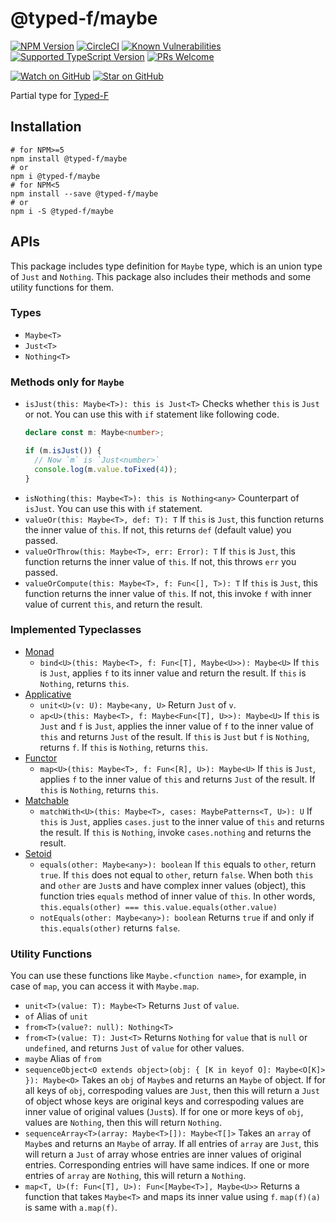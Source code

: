 # @typed-f/maybe

[![NPM Version][maybe-npm-version-badge]][maybe-npm]
[![CircleCI][repo-circleci-badge]][repo-circleci]
[![Known Vulnerabilities][maybe-snyk-badge]][maybe-snyk]
[![Supported TypeScript Version][repo-supported-typescript-badge]][supported-typescript]
[![PRs Welcome][prs-welcome-badge]][prs-welcome]

[![Watch on GitHub][repo-github-watch-badge]][repo-github-watch]
[![Star on GitHub][repo-github-star-badge]][repo-github-star]

Partial type for [Typed-F](repo-github)

## Installation

```shell
# for NPM>=5
npm install @typed-f/maybe
# or
npm i @typed-f/maybe
# for NPM<5
npm install --save @typed-f/maybe
# or
npm i -S @typed-f/maybe
```

## APIs

This package includes type definition for `Maybe` type, which is an union type of `Just` and `Nothing`.
This package also includes their methods and some utility functions for them.

### Types

- `Maybe<T>`
- `Just<T>`
- `Nothing<T>`

### Methods only for `Maybe`

- `isJust(this: Maybe<T>): this is Just<T>`
    Checks whether `this` is `Just` or not. You can use this with `if` statement like following code.
    ```typescript
    declare const m: Maybe<number>;
    
    if (m.isJust()) {
      // Now `m` is `Just<number>`
      console.log(m.value.toFixed(4));
    }
    ```
- `isNothing(this: Maybe<T>): this is Nothing<any>`
    Counterpart of `isJust`. You can use this with `if` statement.
- `valueOr(this: Maybe<T>, def: T): T`
    If `this` is `Just`, this function returns the inner value of `this`.
    If not, this returns `def` (default value) you passed.
- `valueOrThrow(this: Maybe<T>, err: Error): T`
    If `this` is `Just`, this function returns the inner value of `this`.
    If not, this throws `err` you passed.
- `valueOrCompute(this: Maybe<T>, f: Fun<[], T>): T`
    If `this` is `Just`, this function returns the inner value of `this`.
    If not, this invoke `f` with inner value of current `this`, and return the result.

### Implemented Typeclasses

- [Monad][monad-github]
    - `bind<U>(this: Maybe<T>, f: Fun<[T], Maybe<U>>): Maybe<U>`
        If `this` is `Just`, applies `f` to its inner value and return the result.
        If `this` is `Nothing`, returns `this`.
- [Applicative][applicative-github]
    - `unit<U>(v: U): Maybe<any, U>`
        Return `Just` of `v`.
    - `ap<U>(this: Maybe<T>, f: Maybe<Fun<[T], U>>): Maybe<U>`
        If `this` is `Just` and `f` is `Just`, applies the inner value of `f` to the inner value of `this` and returns `Just` of the result.
        If `this` is `Just` but `f` is `Nothing`, returns `f`.
        If `this` is `Nothing`, returns `this`.
- [Functor][functor-github]
    - `map<U>(this: Maybe<T>, f: Fun<[R], U>): Maybe<U>`
        If `this` is `Just`, applies `f` to the inner value of `this` and returns `Just` of the result.
        If `this` is `Nothing`, returns `this`.
- [Matchable][matchable-github]
    - `matchWith<U>(this: Maybe<T>, cases: MaybePatterns<T, U>): U`
        If `this` is `Just`, applies `cases.just` to the inner value of `this` and returns the result.
        If `this` is `Nothing`, invoke `cases.nothing` and returns the result.
- [Setoid][setoid-github]
    - `equals(other: Maybe<any>): boolean`
        If `this` equals to `other`, return `true`.
        If `this` does not equal to `other`, return `false`.
        When both `this` and `other` are `Just`s and have complex inner values (object), this function tries `equals` method of inner value of `this`. In other words, `this.equals(other) === this.value.equals(other.value)`
    - `notEquals(other: Maybe<any>): boolean`
        Returns `true` if and only if `this.equals(other)` returns `false`.
        
### Utility Functions

You can use these functions like `Maybe.<function name>`, for example, in case of `map`, you can access it with `Maybe.map`.

- `unit<T>(value: T): Maybe<T>`
    Returns `Just` of `value`.
- `of`
    Alias of `unit`
- `from<T>(value?: null): Nothing<T>`
- `from<T>(value: T): Just<T>`
    Returns `Nothing` for `value` that is `null` or `undefined`, and returns `Just` of `value` for other values.
- `maybe`
    Alias of `from`
- `sequenceObject<O extends object>(obj: { [K in keyof O]: Maybe<O[K]> }): Maybe<O>`
    Takes an `obj` of `Maybe`s and returns an `Maybe` of object.
    If for all keys of `obj`, correspoding values are `Just`, then this will return a `Just` of object whose keys are original keys and correspoding values are inner value of original values (`Just`s).
    If for one or more keys of `obj`, values are `Nothing`, then this will return `Nothing`.
- `sequenceArray<T>(array: Maybe<T>[]): Maybe<T[]>`
    Takes an `array` of `Maybe`s and returns an `Maybe` of array.
    If all entries of `array` are `Just`, this will return a `Just` of array whose entries are inner values of original entries. Corresponding entries will have same indices.
    If one or more entries of `array` are `Nothing`, this will return a `Nothing`.
- `map<T, U>(f: Fun<[T], U>): Fun<[Maybe<T>], Maybe<U>>`
    Returns a function that takes `Maybe<T>` and maps its inner value using `f`.
    `map(f)(a)` is same with `a.map(f)`.

[lerna-badge]: https://img.shields.io/badge/maintained%20with-lerna-cc00ff.svg
[lerna]: https://lernajs.io/

[prs-welcome-badge]: https://img.shields.io/badge/PRs-welcome-brightgreen.svg
[prs-welcome]: http://makeapullrequest.com

[repo-supported-typescript-badge]: https://img.shields.io/badge/support-typescript%40%3E%3D3.0-007acc.svg
[supported-typescript]: https://www.typescriptlang.org/docs/handbook/release-notes/typescript-3-0.html

[repo-slack-badge]: https://typed-f.now.sh/slack/badge.svg?style=for-the-badge&logo=slack
[repo-slack]: https://typed-f.now.sh/slack/welcome

[repo-circleci]: https://circleci.com/gh/Ailrun/typed-f/tree/master
[repo-circleci-badge]: https://img.shields.io/circleci/project/github/RedSparr0w/node-csgo-parser/master.svg?logo=circleci

[repo-github]: https://github.com/Ailrun/typed-f
[repo-github-releases]: https://github.com/Ailrun/typed-f/releases
[repo-github-watch]: https://github.com/Ailrun/typed-f/watchers
[repo-github-star]: https://github.com/Ailrun/typed-f/stargazers

[repo-github-license-badge]: https://img.shields.io/github/license/Ailrun/typed-f.svg
[repo-github-tag-badge]: https://img.shields.io/github/tag/Ailrun/typed-f.svg?colorB=blue
[repo-github-watch-badge]: https://img.shields.io/github/watchers/Ailrun/typed-f.svg?style=social
[repo-github-star-badge]: https://img.shields.io/github/stars/Ailrun/typed-f.svg?style=social

[applicative-github]: https://github.com/Ailrun/typed-f/tree/master/packages/applicative
[either-github]: https://github.com/Ailrun/typed-f/tree/master/packages/either
[function-github]: https://github.com/Ailrun/typed-f/tree/master/packages/function
[functor-github]: https://github.com/Ailrun/typed-f/tree/master/packages/functor
[lens-github]: https://github.com/Ailrun/typed-f/tree/master/packages/lens
[matchable-github]: https://github.com/Ailrun/typed-f/tree/master/packages/matchable
[maybe-github]: https://github.com/Ailrun/typed-f/tree/master/packages/maybe
[monad-github]: https://github.com/Ailrun/typed-f/tree/master/packages/monad
[setoid-github]: https://github.com/Ailrun/typed-f/tree/master/packages/setoid
[tagged-github]: https://github.com/Ailrun/typed-f/tree/master/packages/tagged

[applicative-npm]: https://www.npmjs.com/package/@typed-f/applicative
[either-npm]: https://www.npmjs.com/package/@typed-f/either
[function-npm]: https://www.npmjs.com/package/@typed-f/function
[functor-npm]: https://www.npmjs.com/package/@typed-f/functor
[lens-npm]: https://www.npmjs.com/package/@typed-f/lens
[matchable-npm]: https://www.npmjs.com/package/@typed-f/matchable
[maybe-npm]: https://www.npmjs.com/package/@typed-f/maybe
[monad-npm]: https://www.npmjs.com/package/@typed-f/monad
[setoid-npm]: https://www.npmjs.com/package/@typed-f/setoid
[tagged-npm]: https://www.npmjs.com/package/@typed-f/tagged

[applicative-snyk-badge]: https://snyk.io/test/github/Ailrun/typed-f/badge.svg?targetFile=packages%2Fapplicative%2Fpackage.json
[either-snyk-badge]: https://snyk.io/test/github/Ailrun/typed-f/badge.svg?targetFile=packages%2Feither%2Fpackage.json
[function-snyk-badge]: https://snyk.io/test/github/Ailrun/typed-f/badge.svg?targetFile=packages%2Ffunction%2Fpackage.json
[functor-snyk-badge]: https://snyk.io/test/github/Ailrun/typed-f/badge.svg?targetFile=packages%2Ffunctor%2Fpackage.json
[lens-snyk-badge]: https://snyk.io/test/github/Ailrun/typed-f/badge.svg?targetFile=packages%2Flens%2Fpackage.json
[matchable-snyk-badge]: https://snyk.io/test/github/Ailrun/typed-f/badge.svg?targetFile=packages%2Fmatchable%2Fpackage.json
[maybe-snyk-badge]: https://snyk.io/test/github/Ailrun/typed-f/badge.svg?targetFile=packages%2Fmaybe%2Fpackage.json
[monad-snyk-badge]: https://snyk.io/test/github/Ailrun/typed-f/badge.svg?targetFile=packages%2Fmonad%2Fpackage.json
[setoid-snyk-badge]: https://snyk.io/test/github/Ailrun/typed-f/badge.svg?targetFile=packages%2Fsetoid%2Fpackage.json
[tagged-snyk-badge]: https://snyk.io/test/github/Ailrun/typed-f/badge.svg?targetFile=packages%2Ftagged%2Fpackage.json

[applicative-npm-version-badge]: https://img.shields.io/npm/v/@typed-f/applicative/latest.svg?logo=npm&label=latest&colorB=blue
[either-npm-version-badge]: https://img.shields.io/npm/v/@typed-f/either/latest.svg?logo=npm&label=latest&colorB=blue
[function-npm-version-badge]: https://img.shields.io/npm/v/@typed-f/function/latest.svg?logo=npm&label=latest&colorB=blue
[functor-npm-version-badge]: https://img.shields.io/npm/v/@typed-f/functor/latest.svg?logo=npm&label=latest&colorB=blue
[lens-npm-version-badge]: https://img.shields.io/npm/v/@typed-f/lens/latest.svg?logo=npm&label=latest&colorB=blue
[matchable-npm-version-badge]: https://img.shields.io/npm/v/@typed-f/matchable/latest.svg?logo=npm&label=latest&colorB=blue
[maybe-npm-version-badge]: https://img.shields.io/npm/v/@typed-f/maybe/latest.svg?logo=npm&label=latest&colorB=blue
[monad-npm-version-badge]: https://img.shields.io/npm/v/@typed-f/monad/latest.svg?logo=npm&label=latest&colorB=blue
[setoid-npm-version-badge]: https://img.shields.io/npm/v/@typed-f/setoid/latest.svg?logo=npm&label=latest&colorB=blue
[tagged-npm-version-badge]: https://img.shields.io/npm/v/@typed-f/tagged/latest.svg?logo=npm&label=latest&colorB=blue

[applicative-snyk]: https://snyk.io/test/github/Ailrun/typed-f?targetFile=packages%2Flens%2Fpackage.json
[either-snyk]: https://snyk.io/test/github/Ailrun/typed-f?targetFile=packages%2Flens%2Fpackage.json
[function-snyk]: https://snyk.io/test/github/Ailrun/typed-f?targetFile=packages%2Flens%2Fpackage.json
[functor-snyk]: https://snyk.io/test/github/Ailrun/typed-f?targetFile=packages%2Flens%2Fpackage.json
[lens-snyk]: https://snyk.io/test/github/Ailrun/typed-f?targetFile=packages%2Flens%2Fpackage.json
[matchable-snyk]: https://snyk.io/test/github/Ailrun/typed-f?targetFile=packages%2Flens%2Fpackage.json
[maybe-snyk]: https://snyk.io/test/github/Ailrun/typed-f?targetFile=packages%2Flens%2Fpackage.json
[monad-snyk]: https://snyk.io/test/github/Ailrun/typed-f?targetFile=packages%2Flens%2Fpackage.json
[setoid-snyk]: https://snyk.io/test/github/Ailrun/typed-f?targetFile=packages%2Flens%2Fpackage.json
[tagged-snyk]: https://snyk.io/test/github/Ailrun/typed-f?targetFile=packages%2Flens%2Fpackage.json
